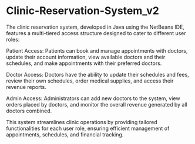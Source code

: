 # Clinic-Reservation-System_v2

The clinic reservation system, developed in Java using the NetBeans IDE, features a multi-tiered access structure designed to cater to different user roles:

Patient Access: Patients can book and manage appointments with doctors, update their account information, view available doctors and their schedules, and make appointments with their preferred doctors.

Doctor Access: Doctors have the ability to update their schedules and fees, review their own schedules, order medical supplies, and access their revenue reports.

Admin Access: Administrators can add new doctors to the system, view orders placed by doctors, and monitor the overall revenue generated by all doctors combined.

This system streamlines clinic operations by providing tailored functionalities for each user role, ensuring efficient management of appointments, schedules, and financial tracking.
